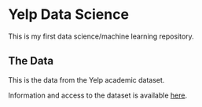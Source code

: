 # Yelp Data Science
This is my first data science/machine learning repository.


## The Data
This is the data from the Yelp academic dataset.

Information and access to the dataset is available [here](https://www.yelp.com/dataset).